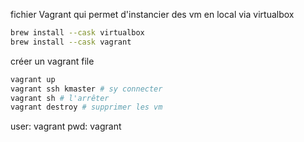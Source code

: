 fichier Vagrant qui permet d'instancier des vm en local via virtualbox



```sh
brew install --cask virtualbox
brew install --cask vagrant
```

créer un vagrant file

```sh
vagrant up
vagrant ssh kmaster # sy connecter
vagrant sh # l'arrêter
vagrant destroy # supprimer les vm
```

user: vagrant
pwd: vagrant